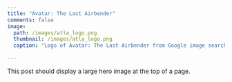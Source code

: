 ```yaml
---
title: "Avatar: The Last Airbender"
comments: false
image: 
  path: /images/atla_logo.png
  thumbnail: /images/atla_logo.png
  caption: "Logo of Avatar: The Last Airbender from Google image search"

---
```


This post should display a large hero image at the top of a page.
